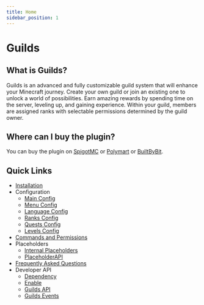 ```yaml
---
title: Home
sidebar_position: 1
---
```


# Guilds

## What is Guilds?

Guilds is an advanced and fully customizable guild system that will enhance your Minecraft journey.
Create your own guild or join an existing one to unlock a world of possibilities.
Earn amazing rewards by spending time on the server, leveling up, and gaining experience.
Within your guild, members are assigned ranks with selectable permissions determined by the guild owner.

## Where can I buy the plugin?

You can buy the plugin on [SpigotMC](https://www.spigotmc.org/resources/110931/)
or [Polymart](https://polymart.org/r/2915) or [BuiltByBit](https://builtbybit.com/resources/27980/).

## Quick Links

- [Installation](/guilds/installation)
- Configuration
    - [Main Config](/guilds/configuration/main-config)
    - [Menu Config](/guilds/configuration/menu-config)
    - [Language Config](/guilds/configuration/language-config)
    - [Ranks Config](/guilds/configuration/rank-config)
    - [Quests Config](/guilds/configuration/quests-config)
    - [Levels Config](/guilds/configuration/levels-config)
- [Commands and Permissions](/guilds/commands-and-permissions)
- Placeholders
  - [Internal Placeholders](/guilds/placeholders/internal-placeholders)
  - [PlaceholderAPI](/guilds/placeholders/placeholderapi)
- [Frequently Asked Questions](/guilds/frequently-asked-questions)
- Developer API
  - [Dependency](/guilds/developer-api/dependency)
  - [Enable](/guilds/developer-api/enable)
  - [Guilds API](/guilds/developer-api/guilds-api)
  - [Guilds Events](/guilds/developer-api/guilds-events)

